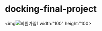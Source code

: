 # docking-final-project
<img![회원가입1](https://user-images.githubusercontent.com/80088918/141507977-bfd22590-af0f-4e9e-bca0-e1d4f1aa9581.gif) width:"100" height:"100>
